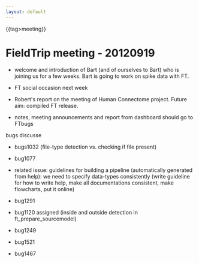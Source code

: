 ```yaml
---
layout: default
---
```


{{tag>meeting}}

# FieldTrip meeting - 20120919


*  welcome and introduction of Bart (and of ourselves to Bart) who is joining us for a few weeks. Bart is going to work on spike data with FT.

*  FT social occasion next week

*  Robert's report on the meeting of Human Connectome project. Future aim: compiled FT release.

*  notes, meeting announcements and report from dashboard should go to FTbugs

bugs discusse

*  bugs1032 (file-type detection vs. checking if file present)

*  bug1077

*  related issue: guidelines for building a pipeline (automatically generated from help): we need to specify data-types consistently (write guideline for how to write help, make all documentations consistent, make flowcharts, put it online)

*  bug1291

*  bug1120 assigned (inside and outside detection in ft_prepare_sourcemodel)

*  bug1249

*  bug1521

*  bug1467 


